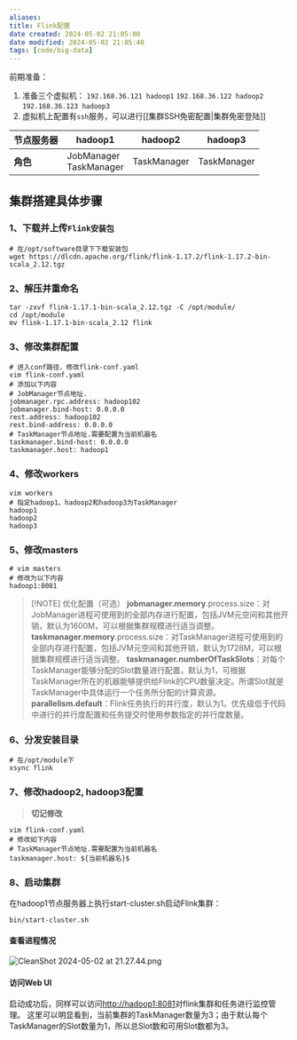 ```yaml
---
aliases: 
title: Flink配置
date created: 2024-05-02 21:05:00
date modified: 2024-05-02 21:05:40
tags: [code/big-data]
---
```

前期准备：
1. 准备三个虚拟机： `192.168.36.121 hadoop1` `192.168.36.122 hadoop2` `192.168.36.123 hadoop3`
2. 虚拟机上配置有`ssh`服务，可以进行[[集群SSH免密配置|集群免密登陆]]

| **节点服务器** | hadoop1                   | hadoop2     | hadoop3     |
| --------- | ------------------------- | ----------- | ----------- |
| **角色**    | JobManager<br>TaskManager | TaskManager | TaskManager |
## 集群搭建具体步骤
### 1、下载并上传`Flink安装包`
```shell
# 在/opt/software目录下下载安装包
wget https://dlcdn.apache.org/flink/flink-1.17.2/flink-1.17.2-bin-scala_2.12.tgz
```
### 2、解压并重命名
```shell
tar -zxvf flink-1.17.1-bin-scala_2.12.tgz -C /opt/module/
cd /opt/module
mv flink-1.17.1-bin-scala_2.12 flink
```
### 3、修改集群配置
```shell
# 进入conf路径，修改flink-conf.yaml
vim flink-conf.yaml
# 添加以下内容
# JobManager节点地址.
jobmanager.rpc.address: hadoop102
jobmanager.bind-host: 0.0.0.0
rest.address: hadoop102
rest.bind-address: 0.0.0.0
# TaskManager节点地址.需要配置为当前机器名
taskmanager.bind-host: 0.0.0.0
taskmanager.host: hadoop1
```
### 4、修改workers
```shell
vim workers
# 指定hadoop1、hadoop2和hadoop3为TaskManager
hadoop1
hadoop2
hadoop3
```
### 5、修改masters
```shell
# vim masters
# 修改为以下内容
hadoop1:8081
```
> [!NOTE] 优化配置（可选）
> **jobmanager.memory**.process.size：对JobManager进程可使用到的全部内存进行配置，包括JVM元空间和其他开销，默认为1600M，可以根据集群规模进行适当调整。
> **taskmanager.memory**.process.size：对TaskManager进程可使用到的全部内存进行配置，包括JVM元空间和其他开销，默认为1728M，可以根据集群规模进行适当调整。
> **taskmanager.numberOfTaskSlots**：对每个TaskManager能够分配的Slot数量进行配置，默认为1，可根据TaskManager所在的机器能够提供给Flink的CPU数量决定。所谓Slot就是TaskManager中具体运行一个任务所分配的计算资源。
> **parallelism.default**：Flink任务执行的并行度，默认为1。优先级低于代码中进行的并行度配置和任务提交时使用参数指定的并行度数量。

### 6、分发安装目录
```shell
# 在/opt/module下
xsync flink
```

### 7、修改hadoop2, hadoop3配置
>**切记修改**
```shell
vim flink-conf.yaml
# 修改如下内容
# TaskManager节点地址.需要配置为当前机器名
taskmanager.host: ${当前机器名}$
```

### 8、启动集群
在hadoop1节点服务器上执行start-cluster.sh启动Flink集群：
```shell
bin/start-cluster.sh
```
#### 查看进程情况
![CleanShot 2024-05-02 at 21.27.44.png](https://typora-tes.oss-cn-shanghai.aliyuncs.com/picgo/CleanShot%202024-05-02%20at%2021.27.44.png)
#### 访问Web UI
启动成功后，同样可以访问[http://hadoop1:8081](http://hadoop1:8081)对flink集群和任务进行监控管理。
这里可以明显看到，当前集群的TaskManager数量为3；由于默认每个TaskManager的Slot数量为1，所以总Slot数和可用Slot数都为3。